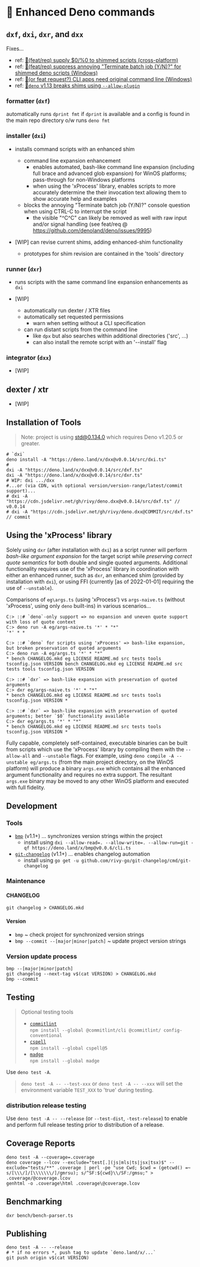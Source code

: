 <!-- spell-checker:ignore () markdownlint (people) Roy Ivy III * rivy (names) Deno Gitter (utils) dprint genhtml perl (vars) lcov getcwd gmrsu gmsu -->

<!-- (template) data-template-match='(?<=^|\s)(https://deno.land/x/dxx@)v?(?:(?:\d+[.])*\d+)(?=/)' data-template-replace='$1${VERSION_TAG}' -->

<!-- markdownlint-disable no-inline-html -->

# 🦕 Enhanced Deno commands

## `dxf`, `dxi`, `dxr`, and `dxx`

Fixes...

- ref: [🙏(feat/req) supply $0/%0 to shimmed scripts (cross-platform)](https://github.com/denoland/deno/issues/9874)
- ref: [🙏(feat/req) suppress annoying "Terminate batch job (Y/N)?" for shimmed deno scripts (Windows)](https://github.com/denoland/deno/issues/9873)
- ref: [🐛(or feat request?) CLI apps need original command line (Windows)](https://github.com/denoland/deno/issues/9871)
- ref: [🐛`deno` v1.13 breaks shims using `--allow-plugin`](https://github.com/denoland/deno/issues/11819)

### formatter (`dxf`)

automatically runs `dprint fmt` if `dprint` is available and a config is found in the main repo directory o/w runs `deno fmt`

### installer (`dxi`)

- installs command scripts with an enhanced shim

  - command line expansion enhancement
    - enables automated, bash-like command line expansion (including full brace and advanced glob expansion) for WinOS platforms; pass-through for non-Windows platforms
    - when using the 'xProcess' library, enables scripts to more accurately determine the their invocation text allowing them to show accurate help and examples
  - blocks the annoying "Terminate batch job (Y/N)?" console question when using CTRL-C to interrupt the script
    - the visible "^C^C" can likely be removed as well with raw input and/or signal handling (see feat/req @ <https://github.com/denoland/deno/issues/9995>)

- [WIP] can revise current shims, adding enhanced-shim functionality
  - prototypes for shim revision are contained in the 'tools' directory

### runner (`dxr`)

- runs scripts with the same command line expansion enhancements as `dxi`

- [WIP]
  - automatically run dexter / XTR files
  - automatically set requested permissions
    - warn when setting without a CLI specification
  - can run distant scripts from the command line
    - like `dpx` but also searches within additional directories ('src', ...)
    - can also install the remote script with an '--install' flag

### integrator (`dxx`)

- [WIP]

## dexter / xtr

- [WIP]

## Installation of Tools

<!-- `deno run -A show-max-std-for-deno-v.ts 1.20.5` => "Deno-v1.20.5 => std@0.134.0" -->

> Note: project is using std@0.134.0 which requires Deno v1.20.5 or greater.

<!-- earlier MinSDV is likely possible; [2023-05-08; rivy] check for lower version possibilities and add CI tests -->

```shell
# `dxi`
deno install -A "https://deno.land/x/dxx@v0.0.14/src/dxi.ts"
#
dxi -A "https://deno.land/x/dxx@v0.0.14/src/dxf.ts"
dxi -A "https://deno.land/x/dxx@v0.0.14/src/dxr.ts"
# WIP: dxi .../dxx
#...or (via CDN, with optional version/version-range/latest/commit support)...
# dxi -A "https://cdn.jsdelivr.net/gh/rivy/deno.dxx@v0.0.14/src/dxf.ts" // v0.0.14
# dxi -A "https://cdn.jsdelivr.net/gh/rivy/deno.dxx@COMMIT/src/dxf.ts"  // commit
```

## Using the 'xProcess' library

Solely using `dxr` (after installation with `dxi`) as a script runner will perform _bash-like argument expansion_ for the target script while _preserving correct quote semantics_ for both double and single quoted arguments. Additional functionality requires use of the 'xProcess' library in coordination with either an enhanced runner, such as `dxr`, an enhanced shim (provided by installation with `dxi`), or using FFI (currently [as of 2022-01-01] requiring the use of `--unstable`).

Comparisons of `eg\args.ts` (using 'xProcess') vs `args-naive.ts` (without 'xProcess', using only `deno` built-ins) in various scenarios...

```shell
C:> ::# `deno`-only support => no expansion and uneven quote support with loss of quote context
C:> deno run -A eg/args-naive.ts '*' * "*"
'*' * *

C:> ::# `deno` for scripts using 'xProcess' => bash-like expansion, but broken preservation of quoted arguments
C:> deno run -A eg/args.ts '*' * "*"
* bench CHANGELOG.mkd eg LICENSE README.md src tests tools tsconfig.json VERSION bench CHANGELOG.mkd eg LICENSE README.md src tests tools tsconfig.json VERSION

C:> ::# `dxr` => bash-like expansion with preservation of quoted arguments
C:> dxr eg/args-naive.ts '*' * "*"
* bench CHANGELOG.mkd eg LICENSE README.md src tests tools tsconfig.json VERSION *

C:> ::# `dxr` => bash-like expansion with preservation of quoted arguments; better `$0` functionality available
C:> dxr eg/args.ts '*' * "*"
* bench CHANGELOG.mkd eg LICENSE README.md src tests tools tsconfig.json VERSION *
```

Fully capable, completely self-contained, executable binaries can be built from scripts which use the 'xProcess' library by compiling them with the `--allow-all` and `--unstable` flags. For example, using `deno compile -A --unstable eg/args.ts` (from the main project directory, on the WinOS platform) will produce a binary `args.exe` which contains all the enhanced argument functionality and requires no extra support. The resultant `args.exe` binary may be moved to any other WinOS platform and executed with full fidelity.

## Development

### Tools

- [`bmp`](https://github.com/rivy-go/git-changelog) (v1.1+) ... synchronizes version strings within the project
  - install using `dxi --allow-read=. --allow-write=. --allow-run=git -qf https://deno.land/x/bmp@v0.0.6/cli.ts`
- [`git-changelog`](https://github.com/rivy-go/git-changelog) (v1.1+) ... enables changelog automation
  - install using `go get -u github.com/rivy-go/git-changelog/cmd/git-changelog`

### Maintenance

#### CHANGELOG

`git changelog > CHANGELOG.mkd`

#### Version

- `bmp` ~ check project for synchronized version strings
- `bmp --commit --[major|minor|patch]` ~ update project version strings

### Version update process

```shell
bmp --[major|minor|patch]
git changelog --next-tag v$(cat VERSION) > CHANGELOG.mkd
bmp --commit
```

## Testing

> Optional testing tools
>
> - [`commitlint`](https://www.npmjs.com/package/@commitlint/cli) <br> `npm install --global @commitlint/cli @commitlint/ config-conventional`
> - [`cspell`](https://www.npmjs.com/package/cspell) <br> `npm install --global cspell@5`
> - [`madge`](https://www.npmjs.com/package/madge) <br> `npm install --global madge`

Use `deno test -A`.

> `deno test -A -- --test-xxx` or `deno test -A -- --xxx` will set the environment variable `TEST_XXX` to 'true' during testing.

### distribution release testing

Use `deno test -A -- --release` (or `--test-dist`, `-test-release`) to enable and perform full release testing prior to distribution of a release.

## Coverage Reports

```shell
deno test -A --coverage=.coverage
deno coverage --lcov --exclude="test[.](js|mls|ts|jsx|tsx)$" --exclude="tests/**" .coverage | perl -pe "use Cwd; $cwd = (getcwd() =~ s/[\\\/]/[\\\\\\\/]/gmrsu); s/^SF:${cwd}\\/SF:/gmsu;" > .coverage/@coverage.lcov
genhtml -o .coverage\html .coverage\@coverage.lcov
```

## Benchmarking

`dxr bench/bench-parser.ts`

## Publishing

```shell
deno test -A -- --release
# * if no errors *, push tag to update `deno.land/x/...`
git push origin v$(cat VERSION)
```
